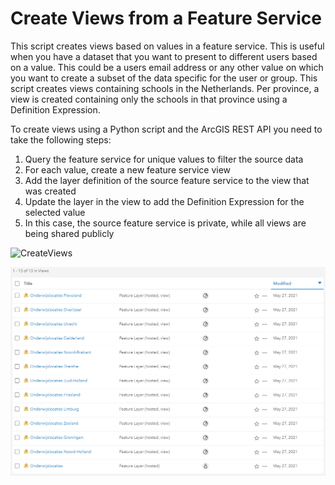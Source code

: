 # Create Views from a Feature Service

This script creates views based on values in a feature service. This is useful when you have a dataset that you want to present to different users based on a value. This could be a users email address or any other value on which you want to create a subset of the data specific for the user or group. This script creates views containing schools in the Netherlands. Per province, a view is created containing only the schools in that province using a Definition Expression. 

To create views using a Python script and the ArcGIS REST API you need to take the following steps:

1. Query the feature service for unique values to filter the source data
2. For each value, create a new feature service view
3. Add the layer definition of the source feature service to the view that was created
4. Update the layer in the view to add the Definition Expression for the selected value
5. In this case, the source feature service is private, while all views are being shared publicly

![CreateViews](../images/screenshot_CreateViews.jpg)<br/>

![ViewsInOnline](../images/views_in_online.png)<br/>